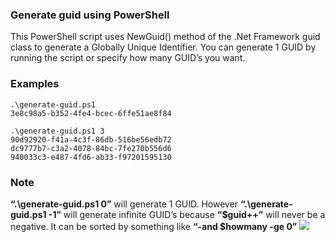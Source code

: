 ### Generate guid using PowerShell

This PowerShell script uses NewGuid() method of the .Net Framework guid class to generate a Globally Unique Identifier. You can generate 1 GUID by running the script or specify how many GUID’s you want.

### Examples
```
.\generate-guid.ps1
3e8c98a5-b352-4fe4-bcec-6ffe51ae8f84
```
```
.\generate-guid.ps1 3
90d92920-f41a-4c3f-86db-516be56edb72
dc9777b7-c3a2-4078-84bc-7fe270b556d6
940033c3-e487-4fd6-ab33-f97201595130
```

### Note
**“.\generate-guid.ps1 0”** will generate 1 GUID.
However **“.\generate-guid.ps1 -1”** will generate infinite GUID’s because  **“$guid++”** will never be a negative. It can be sorted by something like **“-and $howmany -ge 0”**
![](https://github.com/vfedenko/PowerShellScripts/blob/master/Generate-GUID/screen1.png)
